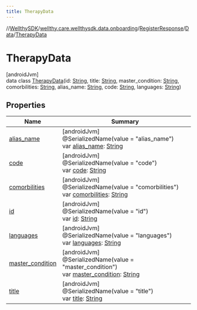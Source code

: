 ```yaml
---
title: TherapyData
---
```

//[WellthySDK](../../../../../index.html)/[wellthy.care.wellthysdk.data.onboarding](../../../index.html)/[RegisterResponse](../../index.html)/[Data](../index.html)/[TherapyData](index.html)



# TherapyData



[androidJvm]\
data class [TherapyData](index.html)(id: [String](https://kotlinlang.org/api/latest/jvm/stdlib/kotlin/-string/index.html), title: [String](https://kotlinlang.org/api/latest/jvm/stdlib/kotlin/-string/index.html), master_condition: [String](https://kotlinlang.org/api/latest/jvm/stdlib/kotlin/-string/index.html), comorbilities: [String](https://kotlinlang.org/api/latest/jvm/stdlib/kotlin/-string/index.html), alias_name: [String](https://kotlinlang.org/api/latest/jvm/stdlib/kotlin/-string/index.html), code: [String](https://kotlinlang.org/api/latest/jvm/stdlib/kotlin/-string/index.html), languages: [String](https://kotlinlang.org/api/latest/jvm/stdlib/kotlin/-string/index.html))



## Properties


| Name | Summary |
|---|---|
| [alias_name](alias_name.html) | [androidJvm]<br>@SerializedName(value = "alias_name")<br>var [alias_name](alias_name.html): [String](https://kotlinlang.org/api/latest/jvm/stdlib/kotlin/-string/index.html) |
| [code](code.html) | [androidJvm]<br>@SerializedName(value = "code")<br>var [code](code.html): [String](https://kotlinlang.org/api/latest/jvm/stdlib/kotlin/-string/index.html) |
| [comorbilities](comorbilities.html) | [androidJvm]<br>@SerializedName(value = "comorbilities")<br>var [comorbilities](comorbilities.html): [String](https://kotlinlang.org/api/latest/jvm/stdlib/kotlin/-string/index.html) |
| [id](id.html) | [androidJvm]<br>@SerializedName(value = "id")<br>var [id](id.html): [String](https://kotlinlang.org/api/latest/jvm/stdlib/kotlin/-string/index.html) |
| [languages](languages.html) | [androidJvm]<br>@SerializedName(value = "languages")<br>var [languages](languages.html): [String](https://kotlinlang.org/api/latest/jvm/stdlib/kotlin/-string/index.html) |
| [master_condition](master_condition.html) | [androidJvm]<br>@SerializedName(value = "master_condition")<br>var [master_condition](master_condition.html): [String](https://kotlinlang.org/api/latest/jvm/stdlib/kotlin/-string/index.html) |
| [title](title.html) | [androidJvm]<br>@SerializedName(value = "title")<br>var [title](title.html): [String](https://kotlinlang.org/api/latest/jvm/stdlib/kotlin/-string/index.html) |

